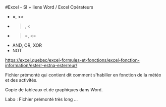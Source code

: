 #Excel - SI + liens Word / Excel
Opérateurs
- =, <>
- >, <
- >=, <=
- AND, OR, XOR
- NOT

https://excel.quebec/excel-formules-et-fonctions/excel-fonction-information/esterr-estna-esterreur/

Fichier prémonté qui contient dit comment s'habiller en fonction de la météo et des activités.

Copie de tableaux et de graphiques dans Word.

Labo : Fichier prémonté très long ...
